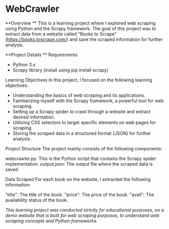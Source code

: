 # WebCrawler
**Overview
**
This is a learning project where I explored web scraping using Python and the Scrapy framework. The goal of this project was to extract data from a website called "Books to Scrape" (https://books.toscrape.com/) and save the scraped information for further analysis.

**Project Details
**
Requirements
- Python 3.x
- Scrapy library (install using pip install scrapy)
  
Learning Objectives
In this project, I focused on the following learning objectives:

- Understanding the basics of web scraping and its applications.
- Familiarizing myself with the Scrapy framework, a powerful tool for web scraping.
- Setting up a Scrapy spider to crawl through a website and extract desired information.
- Utilizing CSS selectors to target specific elements on web pages for scraping.
- Storing the scraped data in a structured format (JSON) for further analysis.

Project Structure
The project mainly consists of the following components:

webcrawler.py: This is the Python script that contains the Scrapy spider implementation.
output.json: The output file where the scraped data is saved.

Data Scraped
For each book on the website, I extracted the following information:

"title": The title of the book.
"price": The price of the book.
"avail": The availability status of the book.

*This learning project was conducted strictly for educational purposes, on a demo website that is built for web scraping purposes, to understand web scraping concepts and Python frameworks.*
